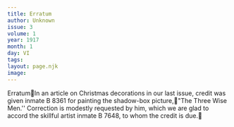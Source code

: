 ```yaml
---
title: Erratum
author: Unknown
issue: 3
volume: 1
year: 1917
month: 1
day: VI
tags:
layout: page.njk
image:
---
```

ErratumIn an article on Christmas decorations in our last issue, credit was given inmate B 8361 for painting the shadow-box picture,"The Three Wise Men.'' Correction is modestly requested by him, which we are glad to accord the skillful artist inmate B 7648, to whom the credit is due.
